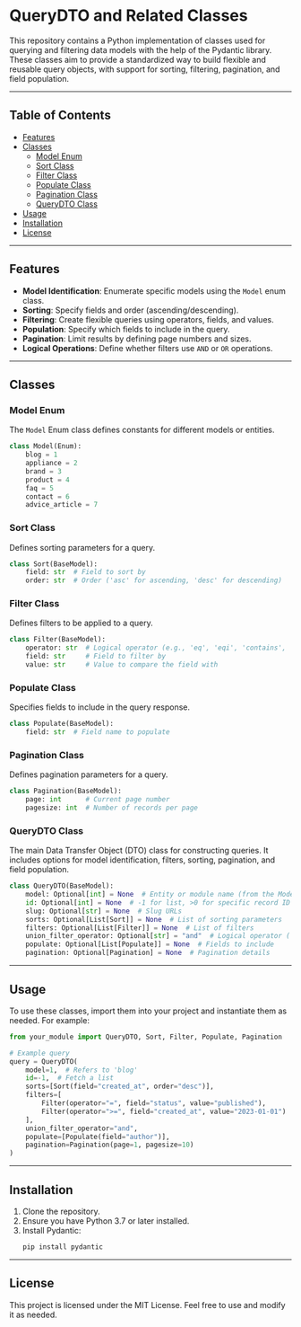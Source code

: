# QueryDTO and Related Classes

This repository contains a Python implementation of classes used for querying and filtering data models with the help of the Pydantic library. These classes aim to provide a standardized way to build flexible and reusable query objects, with support for sorting, filtering, pagination, and field population.

---

## Table of Contents
- [Features](#features)
- [Classes](#classes)
  - [Model Enum](#model-enum)
  - [Sort Class](#sort-class)
  - [Filter Class](#filter-class)
  - [Populate Class](#populate-class)
  - [Pagination Class](#pagination-class)
  - [QueryDTO Class](#querydto-class)
- [Usage](#usage)
- [Installation](#installation)
- [License](#license)

---

## Features
- **Model Identification**: Enumerate specific models using the `Model` enum class.
- **Sorting**: Specify fields and order (ascending/descending).
- **Filtering**: Create flexible queries using operators, fields, and values.
- **Population**: Specify which fields to include in the query.
- **Pagination**: Limit results by defining page numbers and sizes.
- **Logical Operations**: Define whether filters use `AND` or `OR` operations.

---

## Classes

### Model Enum
The `Model` Enum class defines constants for different models or entities.
```python
class Model(Enum):
    blog = 1
    appliance = 2
    brand = 3
    product = 4
    faq = 5
    contact = 6
    advice_article = 7
```

### Sort Class
Defines sorting parameters for a query.
```python
class Sort(BaseModel):
    field: str  # Field to sort by
    order: str  # Order ('asc' for ascending, 'desc' for descending)
```

### Filter Class
Defines filters to be applied to a query.
```python
class Filter(BaseModel):
    operator: str  # Logical operator (e.g., 'eq', 'eqi', 'contains', 'notNull', 'and','or')
    field: str     # Field to filter by
    value: str     # Value to compare the field with
```

### Populate Class
Specifies fields to include in the query response.
```python
class Populate(BaseModel):
    field: str  # Field name to populate
```

### Pagination Class
Defines pagination parameters for a query.
```python
class Pagination(BaseModel):
    page: int      # Current page number
    pagesize: int  # Number of records per page
```

### QueryDTO Class
The main Data Transfer Object (DTO) class for constructing queries. It includes options for model identification, filters, sorting, pagination, and field population.
```python
class QueryDTO(BaseModel):
    model: Optional[int] = None  # Entity or module name (from the Model enum)
    id: Optional[int] = None  # -1 for list, >0 for specific record ID
    slug: Optional[str] = None  # Slug URLs
    sorts: Optional[List[Sort]] = None  # List of sorting parameters
    filters: Optional[List[Filter]] = None  # List of filters
    union_filter_operator: Optional[str] = "and"  # Logical operator ('and', 'or')
    populate: Optional[List[Populate]] = None  # Fields to include
    pagination: Optional[Pagination] = None  # Pagination details
```

---

## Usage
To use these classes, import them into your project and instantiate them as needed. For example:

```python
from your_module import QueryDTO, Sort, Filter, Populate, Pagination

# Example query
query = QueryDTO(
    model=1,  # Refers to 'blog'
    id=-1,  # Fetch a list
    sorts=[Sort(field="created_at", order="desc")],
    filters=[
        Filter(operator="=", field="status", value="published"),
        Filter(operator=">=", field="created_at", value="2023-01-01")
    ],
    union_filter_operator="and",
    populate=[Populate(field="author")],
    pagination=Pagination(page=1, pagesize=10)
)
```

---

## Installation
1. Clone the repository.
2. Ensure you have Python 3.7 or later installed.
3. Install Pydantic:
   ```bash
   pip install pydantic
   ```

---

## License
This project is licensed under the MIT License. Feel free to use and modify it as needed.

